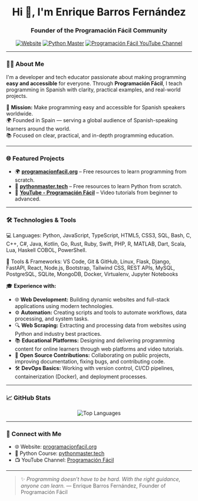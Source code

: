 <h1 align="center">Hi 👋, I'm Enrique Barros Fernández</h1>
<h3 align="center">Founder of the Programación Fácil Community</h3>

<p align="center">
  <a href="https://programacionfacil.org" target="_blank"><img src="https://img.shields.io/badge/🌐%20Website-Programación%20Fácil-blue?style=for-the-badge" alt="Website"></a>
  <a href="https://pythonmaster.tech" target="_blank"><img src="https://img.shields.io/badge/Website-Python%20Master-yellow?style=for-the-badge&logo=python&logoColor=white" alt="Python Master"></a>
  <a href="https://www.youtube.com/@ProgramacionFacil" target="_blank"><img src="https://img.shields.io/badge/YouTube-Programación%20Fácil-red?style=for-the-badge&logo=youtube" alt="Programación Fácil YouTube Channel"></a>
</p>

---

### 👨‍💻 About Me

I'm a developer and tech educator passionate about making programming **easy and accessible** for everyone. Through **Programación Fácil**, I teach programming in Spanish with clarity, practical examples, and real-world projects.

🎯 **Mission:** Make programming easy and accessible for Spanish speakers worldwide.  
🌍 Founded in Spain — serving a global audience of Spanish-speaking learners around the world.  
📚 Focused on clear, practical, and in-depth programming education.

---

### 🌐 Featured Projects

- 🌍 **[programacionfacil.org](https://programacionfacil.org)** – Free resources to learn programming from scratch.
- 🐍 **[pythonmaster.tech](https://pythonmaster.tech)** – Free resources to learn Python from scratch.
- 🎥 **[YouTube - Programación Fácil](https://www.youtube.com/@ProgramacionFacilYT)** – Video tutorials from beginner to advanced.

---

### 🛠️ Technologies & Tools

💻 Languages:
Python, JavaScript, TypeScript, HTML5, CSS3, SQL, Bash, C, C++, C#, Java, Kotlin,
Go, Rust, Ruby, Swift, PHP, R, MATLAB, Dart, Scala, Lua, Haskell
COBOL, PowerShell.

🧰 Tools & Frameworks:
VS Code, Git & GitHub, Linux, Flask, Django, FastAPI, React, Node.js, Bootstrap, 
Tailwind CSS, REST APIs, MySQL, PostgreSQL, SQLite, MongoDB, Docker, 
Virtualenv, Jupyter Notebooks

🎓 **Experience with:**

- 🌐 **Web Development:** Building dynamic websites and full-stack applications using modern technologies.
- ⚙️ **Automation:** Creating scripts and tools to automate workflows, data processing, and system tasks.
- 🔍 **Web Scraping:** Extracting and processing data from websites using Python and industry best practices.
- 📚 **Educational Platforms:** Designing and delivering programming content for online learners through web platforms and video tutorials.
- 🤝 **Open Source Contributions:** Collaborating on public projects, improving documentation, fixing bugs, and contributing code.
- 🛠️ **DevOps Basics:** Working with version control, CI/CD pipelines, containerization (Docker), and deployment processes.

---

### 📈 GitHub Stats

<p align="center">
  <img src="https://github-readme-stats.vercel.app/api/top-langs/?username=programacion-facil&layout=compact&theme=tokyonight" alt="Top Languages" />
</p>


---

### 🤝 Connect with Me

* 🌐 Website: [programacionfacil.org](https://programacionfacil.org)
* 🐍 Python Course: [pythonmaster.tech](https://pythonmaster.tech)
* 📺 YouTube Channel: [Programación Fácil](https://www.youtube.com/@ProgramacionFacilYT)

---

> ✨ *Programming doesn’t have to be hard. With the right guidance, anyone can learn.*
> — Enrique Barros Fernández, Founder of Programación Fácil
